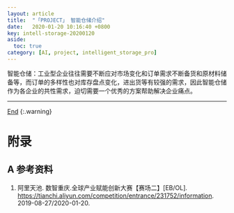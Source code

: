 ```yaml
---
layout: article
title:  "「PROJECT」 智能仓储介绍"
date:   2020-01-20 10:16:40 +0800
key: intell-storage-20200120
aside:
  toc: true
category: [AI, project, intelligent_storage_pro]
---
```

<span id='head'></span>  


<!--more-->

智能仓储：工业型企业往往需要不断应对市场变化和订单需求不断备货和原材料储备等，而订单的多样性也对库存盘点变化，进出货等有较强的需求，因此智能仓储作为各企业的共性需求，迫切需要一个优秀的方案帮助解决企业痛点。


-------------------  
[End](#head)
{:.warning}  


# 附录
## A 参考资料
1. 阿里天池. 数智重庆.全球产业赋能创新大赛【赛场二】[EB/OL]. <https://tianchi.aliyun.com/competition/entrance/231752/information>. 2019-08-27/2020-01-20.    
